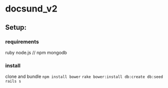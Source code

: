 # docsund_v2

## Setup:
### requirements
ruby
node.js // npm
mongodb

### install
clone and bundle
```npm install bower```
```rake bower:install db:create db:seed```
```rails s```
